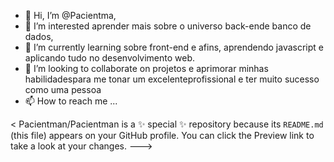 - 👋 Hi, I’m @Pacientma,
- 👀 I’m interested  aprender mais sobre o universo back-ende banco de dados, 
- 🌱 I’m currently learning sobre front-end e afins, aprendendo javascript  e  aplicando tudo no desenvolvimento web.
- 💞️ I’m looking to collaborate on  projetos e aprimorar minhas habilidadespara me tonar um excelenteprofissional e ter muito sucesso como uma pessoa 
- 📫 How to reach me ...

<
Pacientman/Pacientman is a ✨ special ✨ repository because its `README.md` (this file) appears on your GitHub profile.
You can click the Preview link to take a look at your changes.
--->
